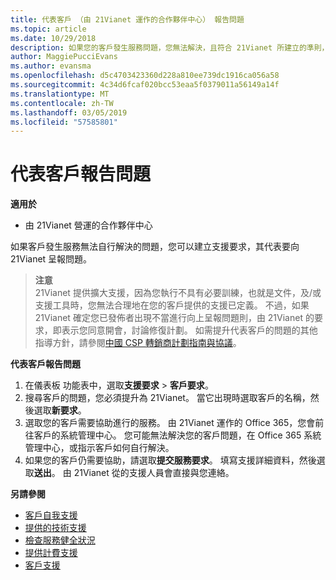 ```yaml
---
title: 代表客戶 （由 21Vianet 運作的合作夥伴中心） 報告問題
ms.topic: article
ms.date: 10/29/2018
description: 如果您的客戶發生服務問題，您無法解決，且符合 21Vianet 所建立的準則，申請支援要求它們。
author: MaggiePucciEvans
ms.author: evansma
ms.openlocfilehash: d5c4703423360d228a810ee739dc1916ca056a58
ms.sourcegitcommit: 4c34d6fcaf020bcc53eaa5f0379011a56149a14f
ms.translationtype: MT
ms.contentlocale: zh-TW
ms.lasthandoff: 03/05/2019
ms.locfileid: "57585801"
---
```

# <a name="report-problems-on-behalf-of-a-customer"></a>代表客戶報告問題

**適用於**

-   由 21Vianet 營運的合作夥伴中心


如果客戶發生服務無法自行解決的問題，您可以建立支援要求，其代表要向 21Vianet 呈報問題。

>**注意**<br>21Vianet 提供擴大支援，因為您執行不具有必要訓練，也就是文件，及/或支援工具時，您無法合理地在您的客戶提供的支援已定義。 不過，如果 21Vianet 確定您已發佈者出現不當進行向上呈報問題則，由 21Vianet 的要求，即表示您同意開會，討論修復計劃。 如需提升代表客戶的問題的其他指導方針，請參閱[中國 CSP 轉銷商計劃指南與協議](csp-program-guide-and-agreements.md)。


**代表客戶報告問題**

1. 在儀表板 功能表中，選取**支援要求** &gt; **客戶要求**。
2. 搜尋客戶的問題，您必須提升為 21Vianet。 當它出現時選取客戶的名稱，然後選取**新要求**。
3. 選取您的客戶需要協助進行的服務。 由 21Vianet 運作的 Office 365，您會前往客戶的系統管理中心。 您可能無法解決您的客戶問題，在 Office 365 系統管理中心，或指示客戶如何自行解決。
4. 如果您的客戶仍需要協助，請選取**提交服務要求**。 填寫支援詳細資料，然後選取**送出**。 由 21Vianet 從的支援人員會直接與您連絡。

**另請參閱**

-   [客戶自我支援](customer-self-support.md)
-   [提供的技術支援](provide-technical-support.md)
-   [檢查服務健全狀況](check-service-health.md)
-   [提供計費支援](provide-billing-support.md)
-   [客戶支援](customer-support.md)